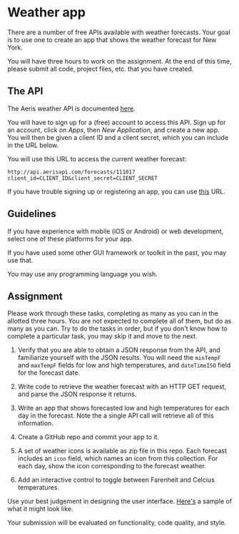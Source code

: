 # Weather app

There are a number of free APIs available with weather forecasts. Your goal is to use one to create an app that shows the weather forecast for New York.

You will have three hours to work on the assignment.  At the end of this time, please submit all code, project files, etc. that you have created.

## The API

The Aeris weather API is documented [here](http://www.aerisweather.com/support/docs/api/).

You will have to sign up for a (free) account to access this API. Sign up for an account, click on _Apps_, then _New Application_, and create a new app. You will then be given a client ID and a client secret, which you can include in the URL below.

You will use this URL to access the current weather forecast:

```
http://api.aerisapi.com/forecasts/11101?client_id=CLIENT_ID&client_secret=CLIENT_SECRET
```

If you have trouble signing up or registering an app, you can use [this](http://api.aerisapi.com/forecasts/11101?client_id=i5pHKBD39KOmHRkLoHcSi&client_secret=zjEUHJhnSKZR7yxrfXOU5QtFo3XGiyDjErG59s9M) URL.

## Guidelines

If you have experience with mobile (iOS or Android) or web development, select one of these platforms for your app.  

If you have used some other GUI framework or toolkit in the past, you may use that.  

You may use any programming language you wish.

## Assignment

Please work through these tasks, completing as many as you can in the allotted three hours. You are not expected to complete all of them, but do as many as you can. Try to do the tasks in order, but if you don't know how to complete a particular task, you may skip it and move to the next.

1. Verify that you are able to obtain a JSON response from the API, and familiarize yourself with the JSON results.  You will need the `minTempF` and `maxTempF` fields for low and high temperatures, and `dateTimeISO` field for the forecast date.

1. Write code to retrieve the weather forecast with an HTTP GET request, and parse the JSON response it returns.

1. Write an app that shows forecasted low and high temperatures for each day in the forecast. Note the a single API call will retrieve all of this information.

1. Create a GitHub repo and commit your app to it.

1. A set of weather icons is available as zip file in this repo. Each forecast includes an `icon` field, which names an icon from this collection.  For each day, show the icon corresponding to the forecast weather.

1. Add an interactive control to toggle between Farenheit and Celcius temperatures.

Use your best judgement in designing the user interface. [Here's](./sample.png) a sample of what it might look like.


Your submission will be evaluated on functionality, code quality, and style.
